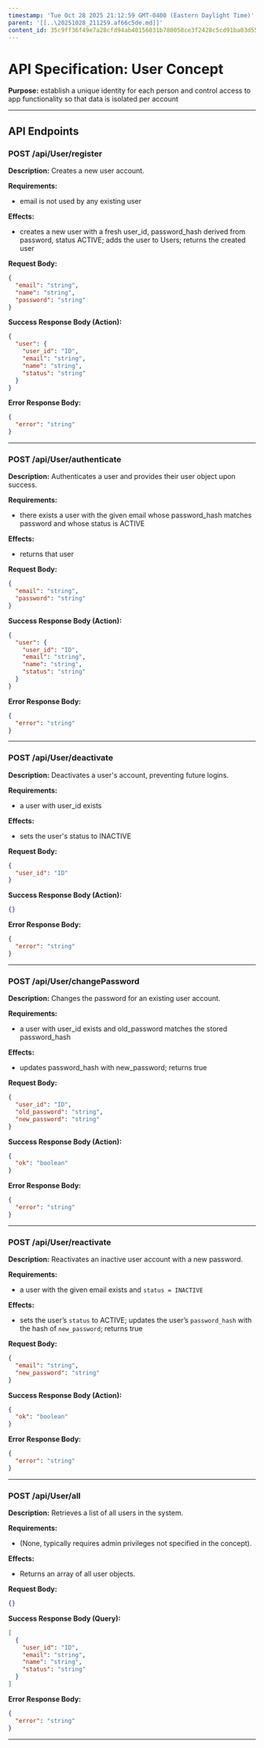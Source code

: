 ```yaml
---
timestamp: 'Tue Oct 28 2025 21:12:59 GMT-0400 (Eastern Daylight Time)'
parent: '[[..\20251028_211259.af66c5de.md]]'
content_id: 35c9ff36f49e7a28cfd94ab40156031b780058ce3f2428c5cd91ba03d5511e4e
---
```


# API Specification: User Concept

**Purpose:** establish a unique identity for each person and control access to app functionality so that data is isolated per account

***

## API Endpoints

### POST /api/User/register

**Description:** Creates a new user account.

**Requirements:**

* email is not used by any existing user

**Effects:**

* creates a new user with a fresh user\_id, password\_hash derived from password, status ACTIVE; adds the user to Users; returns the created user

**Request Body:**

```json
{
  "email": "string",
  "name": "string",
  "password": "string"
}
```

**Success Response Body (Action):**

```json
{
  "user": {
    "user_id": "ID",
    "email": "string",
    "name": "string",
    "status": "string"
  }
}
```

**Error Response Body:**

```json
{
  "error": "string"
}
```

***

### POST /api/User/authenticate

**Description:** Authenticates a user and provides their user object upon success.

**Requirements:**

* there exists a user with the given email whose password\_hash matches password and whose status is ACTIVE

**Effects:**

* returns that user

**Request Body:**

```json
{
  "email": "string",
  "password": "string"
}
```

**Success Response Body (Action):**

```json
{
  "user": {
    "user_id": "ID",
    "email": "string",
    "name": "string",
    "status": "string"
  }
}
```

**Error Response Body:**

```json
{
  "error": "string"
}
```

***

### POST /api/User/deactivate

**Description:** Deactivates a user's account, preventing future logins.

**Requirements:**

* a user with user\_id exists

**Effects:**

* sets the user's status to INACTIVE

**Request Body:**

```json
{
  "user_id": "ID"
}
```

**Success Response Body (Action):**

```json
{}
```

**Error Response Body:**

```json
{
  "error": "string"
}
```

***

### POST /api/User/changePassword

**Description:** Changes the password for an existing user account.

**Requirements:**

* a user with user\_id exists and old\_password matches the stored password\_hash

**Effects:**

* updates password\_hash with new\_password; returns true

**Request Body:**

```json
{
  "user_id": "ID",
  "old_password": "string",
  "new_password": "string"
}
```

**Success Response Body (Action):**

```json
{
  "ok": "boolean"
}
```

**Error Response Body:**

```json
{
  "error": "string"
}
```

***

### POST /api/User/reactivate

**Description:** Reactivates an inactive user account with a new password.

**Requirements:**

* a user with the given email exists and `status = INACTIVE`

**Effects:**

* sets the user’s `status` to ACTIVE; updates the user’s `password_hash` with the hash of `new_password`; returns true

**Request Body:**

```json
{
  "email": "string",
  "new_password": "string"
}
```

**Success Response Body (Action):**

```json
{
  "ok": "boolean"
}
```

**Error Response Body:**

```json
{
  "error": "string"
}
```

***

### POST /api/User/all

**Description:** Retrieves a list of all users in the system.

**Requirements:**

* (None, typically requires admin privileges not specified in the concept).

**Effects:**

* Returns an array of all user objects.

**Request Body:**

```json
{}
```

**Success Response Body (Query):**

```json
[
  {
    "user_id": "ID",
    "email": "string",
    "name": "string",
    "status": "string"
  }
]
```

**Error Response Body:**

```json
{
  "error": "string"
}
```

***
